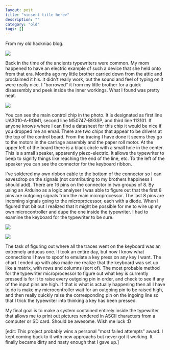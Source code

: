 ```yaml
---
layout: post
title: "<insert title here>"
description: ""
category: "old"
tags: []
---
```



From my old hackniac blog.

![](http://hackniac.com/images/relic/typewriter.png)

Back in the time of the ancients typewriters were common. My mom happened to have an electric example of such a device that she held onto from that era. Months ago my little brother carried down from the attic and proclaimed it his. It didn't really work, but the sound and feel of typing on it were really nice. I "borrowed" it from my little brother for a quick disassembly and peek inside the inner workings. What I found was pretty neat.

<!--more-->

![](http://www.hackniac.com/images/relic/mainboard.jpg)

You can see the main control chip in the photo. It is designated as first line UA3010-A-ROM1, second line M50747-B93SP, and third line 113101. If anyone knows where I can find a datasheet for this chip it would be nice if you dropped me an email. There are two chips that appear to be drivers at the top of the control board. From the tracing I have done it seems they go to the motors in the carriage assembly and the paper roll motor. At the upper left of the board there is a black circle with a small hole in the center. This is a small speaker, apparently piezo-electric. It allows the typewriter to beep to signify things like reaching the end of the line, etc. To the left of the speaker you can see the connector for the keyboard ribbon.

I've soldered my own ribbon cable to the bottom of the connector so I can eavesdrop on the signals (not contributing to my brothers happiness I should add). There are 16 pins on the connector in two groups of 8. By using an Arduino as a logic analyser I was able to figure out that the first 8 pins are outgoing signals from the main microprocessor. The last 8 pins are incoming signals going to the microprocessor, each with a diode. When I figured that bit out I realized that it might be possible for me to wire up my own microcontroller and dupe the one inside the typewriter. I had to examine the keyboard for the typewriter to be sure.

![](http://www.hackniac.com/images/relic/keyboard_front.jpg)

![](http://www.hackniac.com/images/relic/keyboard_back.jpg)

The task of figuring out where all the traces went on the keyboard was an extremely arduous one. It took an entire day, but now I know what connections I have to spoof to emulate a key press on any key I want. The chart I ended up with also made me realize that the keyboard was set up like a matrix, with rows and columns (sort of). The most probable method for the typewriter microprocessor to figure out what key is currently pressed is for it to raise every outgoing pin in order, and check to see if any of the input pins are high. If that is what is actually happening then all I have to do is make my microcontroller wait for an outgoing pin to be raised high, and then really quickly raise the corresponding pin on the ingoing line so that I trick the typewriter into thinking a key has been pressed.

My final goal is to make a system contained entirely inside the typewriter that allows me to print out pictures rendered in ASCII characters from a computer or SD card. Should be awesome. Wish me luck :D

[edit: This project probably wins a personal "most failed attempts" award. I kept coming back to it with new approachs but never got it working. It finally became dirty and nasty enough that I gave up.]
